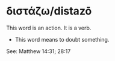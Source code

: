 # διστάζω/distazō
This word is an action. It is a verb.

* This word means to doubt something.

See: Matthew 14:31; 28:17
